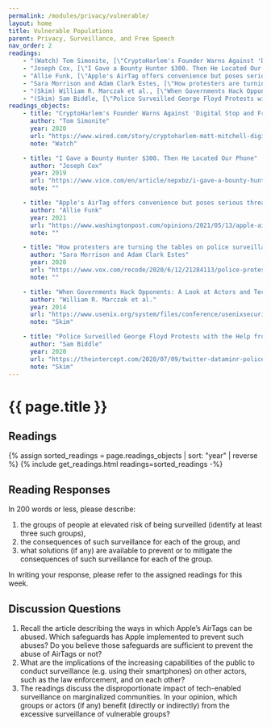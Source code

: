 ```yaml
---
permalink: /modules/privacy/vulnerable/
layout: home
title: Vulnerable Populations
parent: Privacy, Surveillance, and Free Speech
nav_order: 2
readings:
    - "(Watch) Tom Simonite, [\"CryptoHarlem's Founder Warns Against 'Digital Stop and Frisk'\"](https://www.wired.com/story/cryptoharlem-matt-mitchell-digital-stop-and-frisk/), 2020."
    - "Joseph Cox, [\"I Gave a Bounty Hunter $300. Then He Located Our Phone\"](https://www.vice.com/en/article/nepxbz/i-gave-a-bounty-hunter-300-dollars-located-phone-microbilt-zumigo-tmobile), 2019."
    - "Allie Funk, [\"Apple's AirTag offers convenience but poses serious threats — and it's not alone\"](https://www.washingtonpost.com/opinions/2021/05/13/apple-airtag-tracking-threats-abuse/), 2021."
    - "Sara Morrison and Adam Clark Estes, [\"How protesters are turning the tables on police surveillance\"](https://www.vox.com/recode/2020/6/12/21284113/police-protests-surveillance-instagram-washington-dc), 2020."
    - "(Skim) William R. Marczak et al., [\"When Governments Hack Opponents: A Look at Actors and Technology\"](https://www.usenix.org/system/files/conference/usenixsecurity14/sec14-paper-marczak.pdf), 2014."
    - "(Skim) Sam Biddle, [\"Police Surveilled George Floyd Protests with the Help from Twitter-affiliated Startup Dataminr\"](https://theintercept.com/2020/07/09/twitter-dataminr-police-spy-surveillance-black-lives-matter-protests/), 2020." 
readings_objects:
    - title: "CryptoHarlem's Founder Warns Against 'Digital Stop and Frisk'"
      author: "Tom Simonite"
      year: 2020
      url: "https://www.wired.com/story/cryptoharlem-matt-mitchell-digital-stop-and-frisk/"
      note: "Watch"

    - title: "I Gave a Bounty Hunter $300. Then He Located Our Phone"
      author: "Joseph Cox"
      year: 2019
      url: "https://www.vice.com/en/article/nepxbz/i-gave-a-bounty-hunter-300-dollars-located-phone-microbilt-zumigo-tmobile"
      note: ""

    - title: "Apple's AirTag offers convenience but poses serious threats — and it's not alone"
      author: "Allie Funk"
      year: 2021
      url: "https://www.washingtonpost.com/opinions/2021/05/13/apple-airtag-tracking-threats-abuse/"
      note: ""

    - title: "How protesters are turning the tables on police surveillance"
      author: "Sara Morrison and Adam Clark Estes"
      year: 2020
      url: "https://www.vox.com/recode/2020/6/12/21284113/police-protests-surveillance-instagram-washington-dc"
      note: ""

    - title: "When Governments Hack Opponents: A Look at Actors and Technology"
      author: "William R. Marczak et al."
      year: 2014
      url: "https://www.usenix.org/system/files/conference/usenixsecurity14/sec14-paper-marczak.pdf"
      note: "Skim"

    - title: "Police Surveilled George Floyd Protests with the Help from Twitter-affiliated Startup Dataminr"
      author: "Sam Biddle"
      year: 2020
      url: "https://theintercept.com/2020/07/09/twitter-dataminr-police-spy-surveillance-black-lives-matter-protests/"
      note: "Skim"
---
```


# {{ page.title }}
<h2 class="text-delta">Readings</h2>
{% assign sorted_readings = page.readings_objects | sort: "year" | reverse %}
{% include get_readings.html readings=sorted_readings -%}

<h2 class="text-delta">Reading Responses</h2>
In 200 words or less, please describe:

1. the groups of people at elevated risk of being surveilled (identify at least three such groups), 
2. the consequences of such surveillance for each of the group, and 
3. what solutions (if any) are available to prevent or to mitigate the consequences of such surveillance for each of the group.

In writing your response, please refer to the assigned readings for this week.

<h2 class="text-delta">Discussion Questions</h2>

1. Recall the article describing the ways in which Apple’s AirTags can be abused. Which safeguards has Apple implemented to prevent such abuses? Do you believe those safeguards are sufficient to prevent the abuse of AirTags or not?
2. What are the implications of the increasing capabilities of the public to conduct surveillance (e.g. using their smartphones) on other actors, such as the law enforcement, and on each other?
3. The readings discuss the disproportionate impact of tech-enabled surveillance on marginalized communities. In your opinion, which groups or actors (if any) benefit (directly or indirectly) from the excessive surveillance of vulnerable groups?